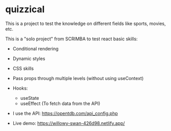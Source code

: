 # quizzical

This is a project to test the knowledge on different fields like sports, movies, etc.

This is a "solo project" from SCRIMBA to test react basic skills:
- Conditional rendering
- Dynamic styles
- CSS skills
- Pass props through multiple levels (without using useContext)
- Hooks:
  - useState
  - useEffect (To fetch data from the API)

- I use the API: https://opentdb.com/api_config.php
- Live demo: https://willowy-swan-426d98.netlify.app/
